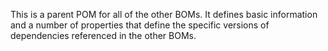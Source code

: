 This is a parent POM for all of the other BOMs. It defines basic information and a number of properties that define the specific versions of dependencies referenced in the other BOMs.